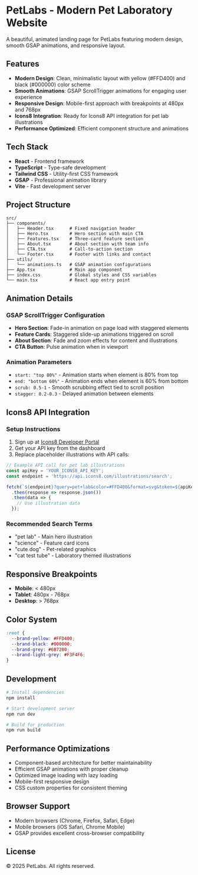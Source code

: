 # PetLabs - Modern Pet Laboratory Website

A beautiful, animated landing page for PetLabs featuring modern design, smooth GSAP animations, and responsive layout.

## Features

- **Modern Design**: Clean, minimalistic layout with yellow (#FFD400) and black (#000000) color scheme
- **Smooth Animations**: GSAP ScrollTrigger animations for engaging user experience
- **Responsive Design**: Mobile-first approach with breakpoints at 480px and 768px
- **Icons8 Integration**: Ready for Icons8 API integration for pet lab illustrations
- **Performance Optimized**: Efficient component structure and animations

## Tech Stack

- **React** - Frontend framework
- **TypeScript** - Type-safe development
- **Tailwind CSS** - Utility-first CSS framework
- **GSAP** - Professional animation library
- **Vite** - Fast development server

## Project Structure

```
src/
├── components/
│   ├── Header.tsx      # Fixed navigation header
│   ├── Hero.tsx        # Hero section with main CTA
│   ├── Features.tsx    # Three-card feature section
│   ├── About.tsx       # About section with team info
│   ├── CTA.tsx         # Call-to-action section
│   └── Footer.tsx      # Footer with links and contact
├── utils/
│   └── animations.ts   # GSAP animation configurations
├── App.tsx             # Main app component
├── index.css           # Global styles and CSS variables
└── main.tsx            # React app entry point
```

## Animation Details

### GSAP ScrollTrigger Configuration
- **Hero Section**: Fade-in animation on page load with staggered elements
- **Feature Cards**: Staggered slide-up animations triggered on scroll
- **About Section**: Fade and zoom effects for content and illustrations
- **CTA Button**: Pulse animation when in viewport

### Animation Parameters
- `start: "top 80%"` - Animation starts when element is 80% from top
- `end: "bottom 60%"` - Animation ends when element is 60% from bottom
- `scrub: 0.5-1` - Smooth scrubbing effect tied to scroll position
- `stagger: 0.2-0.3` - Delayed animation between elements

## Icons8 API Integration

### Setup Instructions
1. Sign up at [Icons8 Developer Portal](https://developers.icons8.com/)
2. Get your API key from the dashboard
3. Replace placeholder illustrations with API calls:

```javascript
// Example API call for pet lab illustrations
const apiKey = 'YOUR_ICONS8_API_KEY';
const endpoint = 'https://api.icons8.com/illustrations/search';

fetch(`${endpoint}?query=pet+lab&color=#FFD400&format=svg&token=${apiKey}`)
  .then(response => response.json())
  .then(data => {
    // Use illustration data
  });
```

### Recommended Search Terms
- "pet lab" - Main hero illustration
- "science" - Feature card icons
- "cute dog" - Pet-related graphics
- "cat test tube" - Laboratory themed illustrations

## Responsive Breakpoints

- **Mobile**: < 480px
- **Tablet**: 480px - 768px
- **Desktop**: > 768px

## Color System

```css
:root {
  --brand-yellow: #FFD400;
  --brand-black: #000000;
  --brand-grey: #6B7280;
  --brand-light-grey: #F3F4F6;
}
```

## Development

```bash
# Install dependencies
npm install

# Start development server
npm run dev

# Build for production
npm run build
```

## Performance Optimizations

- Component-based architecture for better maintainability
- Efficient GSAP animations with proper cleanup
- Optimized image loading with lazy loading
- Mobile-first responsive design
- CSS custom properties for consistent theming

## Browser Support

- Modern browsers (Chrome, Firefox, Safari, Edge)
- Mobile browsers (iOS Safari, Chrome Mobile)
- GSAP provides excellent cross-browser compatibility

## License

© 2025 PetLabs. All rights reserved.